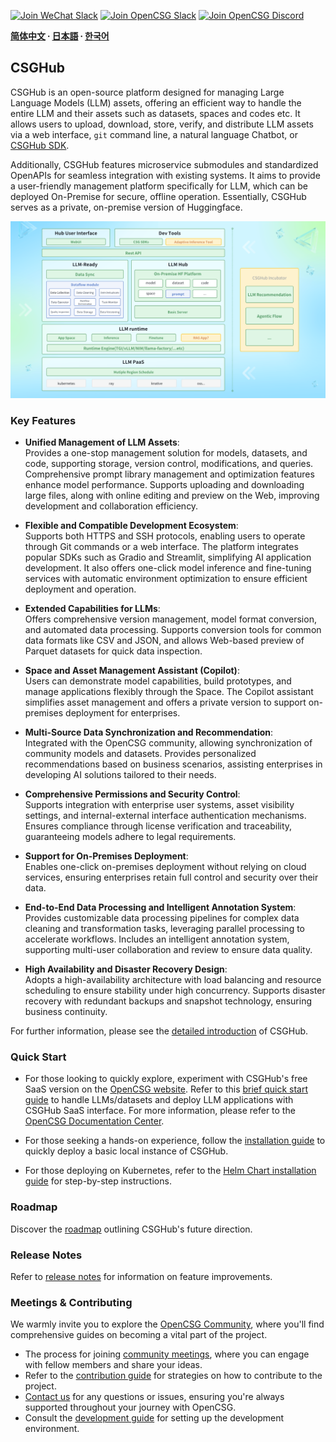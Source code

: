 
[![Join WeChat Slack](https://img.shields.io/badge/wechat-join_chat-white.svg?logo=wechat&style=social)](./docs/images/wechat-assistant-new.png)
[![Join OpenCSG Slack](https://img.shields.io/badge/slack-join_chat-white.svg?logo=slack&style=social)](https://join.slack.com/t/opencsghq/shared_invite/zt-2fmtem7hs-s_RmMeoOIoF1qzslql2q~A)
[![Join OpenCSG Discord](https://img.shields.io/badge/discord-join_chat-white.svg?logo=discord&style=social)](https://discord.gg/bXnu4C9BkR)

**[简体中文](README_zh.md) ∙ [日本語](README_jp.md) ∙ [한국어](README_kr.md)**

## CSGHub

CSGHub is an open-source platform designed for managing Large Language Models (LLM) assets, offering an efficient way to handle the entire LLM and their assets such as datasets, spaces and codes etc. It allows users to upload, download, store, verify, and distribute LLM assets via a web interface, `git` command line, a natural language Chatbot, or [CSGHub SDK](https://github.com/OpenCSGs/csghub-sdk).

Additionally, CSGHub features microservice submodules and standardized OpenAPIs for seamless integration with existing systems. It aims to provide a user-friendly management platform specifically for LLM, which can be deployed On-Premise for secure, offline operation. Essentially, CSGHub serves as a private, on-premise version of Huggingface.

![CSGHub](./docs/images/csghub_framework.png)

### Key Features

- **Unified Management of LLM Assets**:  
  Provides a one-stop management solution for models, datasets, and code, supporting storage, version control, modifications, and queries. Comprehensive prompt library management and optimization features enhance model performance. Supports uploading and downloading large files, along with online editing and preview on the Web, improving development and collaboration efficiency.

- **Flexible and Compatible Development Ecosystem**:  
  Supports both HTTPS and SSH protocols, enabling users to operate through Git commands or a web interface. The platform integrates popular SDKs such as Gradio and Streamlit, simplifying AI application development. It also offers one-click model inference and fine-tuning services with automatic environment optimization to ensure efficient deployment and operation.

- **Extended Capabilities for LLMs**:  
  Offers comprehensive version management, model format conversion, and automated data processing. Supports conversion tools for common data formats like CSV and JSON, and allows Web-based preview of Parquet datasets for quick data inspection.

- **Space and Asset Management Assistant (Copilot)**:  
  Users can demonstrate model capabilities, build prototypes, and manage applications flexibly through the Space. The Copilot assistant simplifies asset management and offers a private version to support on-premises deployment for enterprises.

- **Multi-Source Data Synchronization and Recommendation**:  
  Integrated with the OpenCSG community, allowing synchronization of community models and datasets. Provides personalized recommendations based on business scenarios, assisting enterprises in developing AI solutions tailored to their needs.

- **Comprehensive Permissions and Security Control**:  
  Supports integration with enterprise user systems, asset visibility settings, and internal-external interface authentication mechanisms. Ensures compliance through license verification and traceability, guaranteeing models adhere to legal requirements.

- **Support for On-Premises Deployment**:  
  Enables one-click on-premises deployment without relying on cloud services, ensuring enterprises retain full control and security over their data.

- **End-to-End Data Processing and Intelligent Annotation System**:  
  Provides customizable data processing pipelines for complex data cleaning and transformation tasks, leveraging parallel processing to accelerate workflows. Includes an intelligent annotation system, supporting multi-user collaboration and review to ensure data quality.

- **High Availability and Disaster Recovery Design**:  
  Adopts a high-availability architecture with load balancing and resource scheduling to ensure stability under high concurrency. Supports disaster recovery with redundant backups and snapshot technology, ensuring business continuity.

For further information, please see the [detailed introduction](./docs/detailed_intro_en.md) of CSGHub.

### Quick Start

- For those looking to quickly explore, experiment with CSGHub's free SaaS version on the [OpenCSG website](https://opencsg.com/models). Refer to this [brief quick start guide](./docs/csghub_saas_en.md) to handle LLMs/datasets and deploy LLM applications with CSGHub SaaS interface.
For more information, please refer to the [OpenCSG Documentation Center](https://opencsg.com/docs/en/intro).

- For those seeking a hands-on experience, follow the [installation guide](https://github.com/OpenCSGs/csghub-installer/tree/main/docker-compose/csghub) to quickly deploy a basic local instance of CSGHub.

- For those deploying on Kubernetes, refer to the [Helm Chart installation guide](https://github.com/OpenCSGs/csghub-installer/tree/main/helm-chart) for step-by-step instructions.

### Roadmap

Discover the [roadmap](./docs/roadmap_en.md) outlining CSGHub's future direction.

### Release Notes

Refer to [release notes](./docs/release_notes.md) for information on feature improvements.

### Meetings & Contributing

We warmly invite you to explore the [OpenCSG Community](https://github.com/OpenCSGs/community), where you'll find comprehensive guides on becoming a vital part of the project.

- The process for joining [community meetings](https://github.com/OpenCSGs/community?tab=readme-ov-file#community-meeting), where you can engage with fellow members and share your ideas.
- Refer to the [contribution guide](https://github.com/OpenCSGs/community/blob/main/guidelines/CONTRIBUTING_en.md) for strategies on how to contribute to the project.
- [Contact us](https://github.com/OpenCSGs/community?tab=readme-ov-file#questions-and-issues) for any questions or issues, ensuring you're always supported throughout your journey with OpenCSG.
- Consult the [development guide](./docs/setup_en.md) for setting up the development environment.
